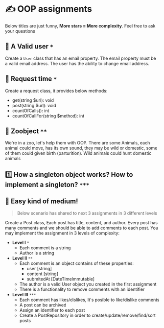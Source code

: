 # ✍️ OOP assignments

Below titles are just funny, **More stars = More complexity**. Feel free to ask your questions
## 📧 A Valid user `*`
Create a `User` class that has an email property. The email property must be a valid email address. The user has the ability to change email address.

## 📡 Request time `*`
Create a request class, it provides below methods:
- get(string $url): void
- post(string $url): void
- countOfCalls(): int
- countOfCallFor(string $method): int

## 🦍 Zoobject `**`
We're in a zoo, let's help them with OOP.
There are some Animals, each animal could move, has its own sound, they may be wild or domestic, some of them could given birth (parturition). Wild animals could hunt domestic animals

## 1️⃣ How a singleton object works? How to implement a singleton? `***`
## 📰 Easy kind of medium!
> Below scenario has shared to next 3 assignments in 3 different levels

Create a Post class, Each post has title, content, and author. Every post has many comments and we should be able to add comments to each post. You may implement the assignment in 3 levels of complexity:

- **Level I** `*`
    - Each comment is a string
    - Author is a string
- **Level II** `**`
    - Each comment is an object contains of these properties:
        - user [string]
        - content [string]
        - submitedAt [DateTimeImmutable]
    - The author is a valid User object you created in the first assignment
    - There is a functionality to remove comments with an identifier
- **Level III** `***`
    - Each comment has likes/dislikes, It's posible to like/dislike comments
    - A post can be archived
    - Assign an identifier to each post
    - Create a PostRepository in order to create/update/remove/find/sort posts
